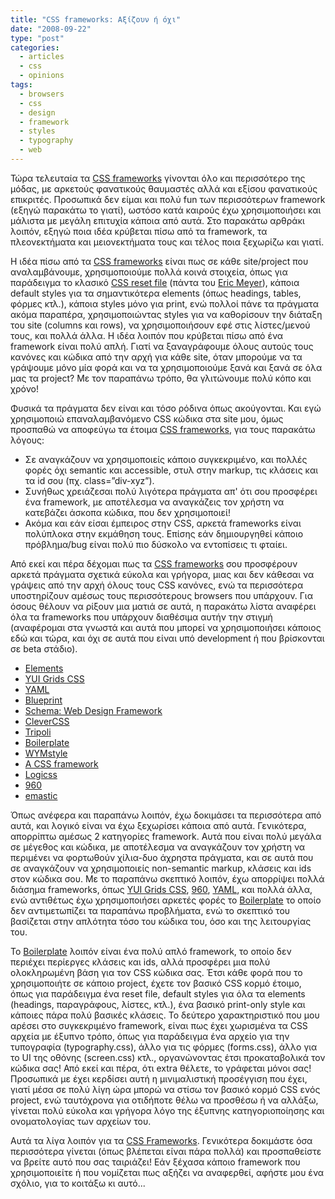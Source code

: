 ```yaml
---
title: "CSS frameworks: Αξίζουν ή όχι"
date: "2008-09-22"
type: "post"
categories:
  - articles
  - css
  - opinions
tags:
  - browsers
  - css
  - design
  - framework
  - styles
  - typography
  - web
---
```


Τώρα τελευταία τα [CSS frameworks](http://en.wikipedia.org/wiki/CSS_framework "CSS frameworks in Wiki") γίνονται όλο και περισσότερο της μόδας, με αρκετούς φανατικούς θαυμαστές αλλά και εξίσου φανατικούς επικριτές. Προσωπικά δεν είμαι και πολύ fun των περισσότερων framework (εξηγώ παρακάτω το γιατί), ωστόσο κατά καιρούς έχω χρησιμοποιήσει και μάλιστα με μεγάλη επιτυχία κάποια από αυτά. Στο παρακάτω αρθράκι λοιπόν, εξηγώ ποια ιδέα κρύβεται πίσω από τα framework, τα πλεονεκτήματα και μειονεκτήματα τους και τέλος ποια ξεχωρίζω και γιατί.

Η ιδέα πίσω από τα [CSS frameworks](http://en.wikipedia.org/wiki/CSS_framework "CSS frameworks in Wiki") είναι πως σε κάθε site/project που αναλαμβάνουμε, χρησιμοποιούμε πολλά κοινά στοιχεία, όπως για παράδειγμα το κλασικό [CSS reset file](http://meyerweb.com/eric/thoughts/2007/05/01/reset-reloaded/ "CSS reset file from Eric Meyer") (πάντα του [Eric Meyer](http://meyerweb.com/ "Eric Meyer's blog")), κάποια default styles για τα σημαντικότερα elements (όπως headings, tables, φόρμες κτλ.), κάποια styles μόνο για print, ενώ πολλοί πάνε τα πράγματα ακόμα παραπέρα, χρησιμοποιώντας styles για να καθορίσουν την διάταξη του site (columns και rows), να χρησιμοποιήσουν εφέ στις λίστες/μενού τους, και πολλά άλλα. Η ιδέα λοιπόν που κρύβεται πίσω από ένα framework είναι πολύ απλή. Γιατί να ξαναγράφουμε όλους αυτούς τους κανόνες και κώδικα από την αρχή για κάθε site, όταν μπορούμε να τα γράψουμε μόνο μία φορά και να τα χρησιμοποιούμε ξανά και ξανά σε όλα μας τα project? Με τον παραπάνω τρόπο, θα γλιτώνουμε πολύ κόπο και χρόνο!

Φυσικά τα πράγματα δεν είναι και τόσο ρόδινα όπως ακούγονται. Και εγώ χρησιμοποιώ επαναλαμβανόμενο CSS κώδικα στα site μου, όμως προσπαθώ να αποφεύγω τα έτοιμα [CSS frameworks](http://en.wikipedia.org/wiki/CSS_framework "CSS frameworks in Wiki"), για τους παρακάτω λόγους:

- Σε αναγκάζουν να χρησιμοποιείς κάποιο συγκεκριμένο, και πολλές φορές όχι semantic και accessible, στυλ στην markup, τις κλάσεις και τα id σου (πχ. class=”div-xyz”).
- Συνήθως χρειάζεσαι πολύ λιγότερα πράγματα απ' ότι σου προσφέρει ένα framework, με αποτέλεσμα να αναγκάζεις τον χρήστη να κατεβάζει άσκοπα κώδικα, που δεν χρησιμοποιεί!
- Ακόμα και εάν είσαι έμπειρος στην CSS, αρκετά frameworks είναι πολύπλοκα στην εκμάθηση τους. Επίσης εάν δημιουργηθεί κάποιο πρόβλημα/bug είναι πολύ πιο δύσκολο να εντοπίσεις τι φταίει.

Από εκεί και πέρα δέχομαι πως τα [CSS frameworks](http://en.wikipedia.org/wiki/CSS_framework "CSS frameworks in Wiki") σου προσφέρουν αρκετά πράγματα σχετικά εύκολα και γρήγορα, μιας και δεν κάθεσαι να γράψεις από την αρχή όλους τους CSS κανόνες, ενώ τα περισσότερα υποστηρίζουν αμέσως τους περισσότερους browsers που υπάρχουν. Για όσους θέλουν να ρίξουν μια ματιά σε αυτά, η παρακάτω λίστα αναφέρει όλα τα frameworks που υπάρχουν διαθέσιμα αυτήν την στιγμή (αναφέρομαι στα γνωστά και αυτά που μπορεί να χρησιμοποιήσει κάποιος εδώ και τώρα, και όχι σε αυτά που είναι υπό development ή που βρίσκονται σε beta στάδιο).

- [Elements](http://elements.projectdesigns.org/ "Elements")
- [YUI Grids CSS](http://developer.yahoo.com/yui/grids/ "YUI Grids CSS")
- [YAML](http://www.yaml.de/en/ "YAML")
- [Blueprint](http://www.blueprintcss.org/ "Blueprint")
- [Schema: Web Design Framework](http://www.davidgoldingdesign.com/schema.html "Schema: Web Design Framework")
- [CleverCSS](http://sandbox.pocoo.org/clevercss/ "CleverCSS")
- [Tripoli](http://devkick.com/lab/tripoli/ "Tripoli")
- [Boilerplate](http://code.google.com/p/css-boilerplate/ "Boilerplate")
- [WYMstyle](http://www.wymstyle.org/en/ "WYMstyle")
- [A CSS framework](http://www.contentwithstyle.co.uk/Articles/17/a-css-framework/ "A CSS Framework")
- [Logicss](http://code.google.com/p/logicss/ "Logicss")
- [960](http://960.gs/ "960")
- [emastic](http://code.google.com/p/emastic/ "emastic")

Όπως ανέφερα και παραπάνω λοιπόν, έχω δοκιμάσει τα περισσότερα από αυτά, και λογικό είναι να έχω ξεχωρίσει κάποια από αυτά. Γενικότερα, απορρίπτω αμέσως 2 κατηγορίες framework. Αυτά που είναι πολύ μεγάλα σε μέγεθος και κώδικα, με αποτέλεσμα να αναγκάζουν τον χρήστη να περιμένει να φορτωθούν χίλια-δυο άχρηστα πράγματα, και σε αυτά που σε αναγκάζουν να χρησιμοποιείς non-semantic markup, κλάσεις και ids στον κώδικα σου. Με το παραπάνω σκεπτικό λοιπόν, έχω απορρίψει πολλά διάσημα frameworks, όπως [YUI Grids CSS](http://developer.yahoo.com/yui/grids/ "YUI Grids CSS"), [960](http://960.gs/ "960"), [YAML](http://www.yaml.de/en/ "YAML"), και πολλά άλλα, ενώ αντιθέτως έχω χρησιμοποιήσει αρκετές φορές το [Boilerplate](http://code.google.com/p/css-boilerplate/ "Boilerplate") το οποίο δεν αντιμετωπίζει τα παραπάνω προβλήματα, ενώ το σκεπτικό του βασίζεται στην απλότητα τόσο του κώδικα του, όσο και της λειτουργίας του.

To [Boilerplate](http://code.google.com/p/css-boilerplate/ "Boilerplate") λοιπόν είναι ένα πολύ απλό framework, το οποίο δεν περιέχει περίεργες κλάσεις και ids, αλλά προσφέρει μια πολύ ολοκληρωμένη βάση για τον CSS κώδικα σας. Έτσι κάθε φορά που το χρησιμοποιήτε σε κάποιο project, έχετε τον βασικό CSS κορμό έτοιμο, όπως για παράδειγμα ένα reset file, default styles για όλα τα elements (headings, παραγράφους, λίστες, κτλ.), ένα βασικό print-only style και κάποιες πάρα πολύ βασικές κλάσεις. Το δεύτερο χαρακτηριστικό που μου αρέσει στο συγκεκριμένο framework, είναι πως έχει χωρισμένα τα CSS αρχεία με έξυπνο τρόπο, όπως για παράδειγμα ένα αρχείο για την τυπογραφία (typography.css), άλλο για τις φόρμες (forms.css), άλλο για το UI της οθόνης (screen.css) κτλ., οργανώνοντας έτσι προκαταβολικά τον κώδικα σας! Από εκεί και πέρα, ότι extra θέλετε, το γράφεται μόνοι σας! Προσωπικά με έχει κερδίσει αυτή η μινιμαλιστική προσέγγιση που έχει, γιατί μέσα σε πολύ λίγη ώρα μπορώ να στίσω τον βασικό κορμό CSS ενός project, ενώ ταυτόχρονα για οτιδήποτε θέλω να προσθέσω ή να αλλάξω, γίνεται πολύ εύκολα και γρήγορα λόγο της έξυπνης κατηγοριοποίησης και ονοματολογίας των αρχείων του.

Αυτά τα λίγα λοιπόν για τα [CSS Frameworks](http://en.wikipedia.org/wiki/CSS_framework "CSS frameworks in Wiki"). Γενικότερα δοκιμάστε όσα περισσότερα γίνεται (όπως βλέπεται είναι πάρα πολλά) και προσπαθείστε να βρείτε αυτό που σας ταιριάζει! Εάν ξέχασα κάποιο framework που χρησιμοποιείτε ή που νομίζεται πως αξήζει να αναφερθεί, αφήστε μου ένα σχόλιο, για το κοιτάξω κι αυτό...
